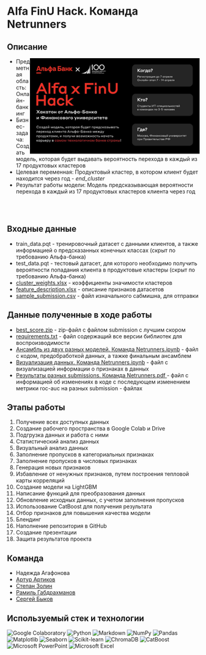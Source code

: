 # Alfa FinU Hack. Команда Netrunners

## Описание

<img src="https://github.com/sabkvq/Alfa-x-FinU-Netrunners/blob/main/media/main_photo.jpg" height=250 align="right">

- Предметная область: Онлайн-банкинг
- Бизнес-задача: Создать модель, которая будет выдавать вероятность перехода в каждый из 17 продуктовых кластеров
- Целевая переменная: Продуктовый кластер, в котором клиент будет находится через год - *end_cluster*
- Результат работы модели: Модель предсказывающая вероятности перехода в каждый из 17 продуктовых кластеров клиента через год

</br>
</br>

## Входные данные

* train_data.pqt - тренировочный датасет с данными клиентов, а также информацией о предсказанных конечных классах (скрыт по требованию Альфа-банка)
* test_data.pqt - тестовый датасет, для которого необходимо получить вероятности попадания клиента в продуктовые кластеры (скрыт по требованию Альфа-банка)
* [cluster_weights.xlsx](https://github.com/sabkvq/Alfa-x-FinU-Netrunners/blob/main/cluster_weights.xlsx) - коэффициенты значимости кластеров
* [feature_description.xlsx](https://github.com/sabkvq/Alfa-x-FinU-Netrunners/blob/main/feature_description.xlsx) - описание признаков датасетов
* [sample_submission.csv](https://github.com/sabkvq/Alfa-x-FinU-Netrunners/blob/main/sample_submission.csv) - файл изначального сабмишна, для отправки

## Данные полученные в ходе работы

* [best_score.zip](https://github.com/sabkvq/Alfa-x-FinU-Netrunners/blob/main/best_score.zip) - zip-файл с файлом submission с лучшим скором
* [requirements.txt](https://github.com/sabkvq/Alfa-x-FinU-Netrunners/blob/main/requirements.txt) - файл содержащий все версии библиотек для воспроизводимости
* [Ансамбль из двух разных моделей. Команда Netrunners.ipynb](https://github.com/sabkvq/Alfa-x-FinU-Netrunners/blob/main/%D0%90%D0%BD%D1%81%D0%B0%D0%BC%D0%B1%D0%BB%D1%8C%20%D0%B8%D0%B7%20%D0%B4%D0%B2%D1%83%D1%85%20%D1%80%D0%B0%D0%B7%D0%BD%D1%8B%D1%85%20%D0%BC%D0%BE%D0%B4%D0%B5%D0%BB%D0%B5%D0%B9.%20%D0%9A%D0%BE%D0%BC%D0%B0%D0%BD%D0%B4%D0%B0%20Netrunners.ipynb) - файл с кодом, предобработкой данных, а тажке финальным ансамблем
* [Визуализация данных. Команда Netrunners.ipynb](https://github.com/sabkvq/Alfa-x-FinU-Netrunners/blob/main/%D0%92%D0%B8%D0%B7%D1%83%D0%B0%D0%BB%D0%B8%D0%B7%D0%B0%D1%86%D0%B8%D1%8F%20%D0%B4%D0%B0%D0%BD%D0%BD%D1%8B%D1%85.%20%D0%9A%D0%BE%D0%BC%D0%B0%D0%BD%D0%B4%D0%B0%20Netrunners.ipynb) - файл с визуализацией информации о признаках в данных
* [Результаты разных submissions. Команда Netrunners.pdf
](https://github.com/sabkvq/Alfa-x-FinU-Netrunners/blob/main/%D0%A0%D0%B5%D0%B7%D1%83%D0%BB%D1%8C%D1%82%D0%B0%D1%82%D1%8B%20%D1%80%D0%B0%D0%B7%D0%BD%D1%8B%D1%85%20submissions.%20%D0%9A%D0%BE%D0%BC%D0%B0%D0%BD%D0%B4%D0%B0%20Netrunners.pdf) - файл с информацией об изменениях в коде с последующем изменением метрики roc-auc на разных submission - файлах


## Этапы работы


1. Получение всех доступных данных
2. Создание рабочего пространства в Google Colab и Drive
3. Подгрузка данных и работа с ними
4. Статистический анализ данных
5. Визуальный анализ данных
6. Заполнение пропусков в категориальных признаках
7. Заполнение пропусков в числовых признаках
8. Генерация новых признаков
10. Избавление от ненужных признаков, путем построения тепловой карты корреляций
11. Создание модели на LightGBM
12. Написание функций для преобразования данных
13. Обновление исходных данных, с учетом заполнения пропусков
14. Использование CatBoost для получения результата
15. Отбор признаков для повышения качества модели
16. Блендинг
17. Наполнение репозитория в GitHub
18. Создание презентации
19. Защита результатов проекта

## Команда
- Надежда Агафонова
- [Артур Артиков](https://github.com/ArturArtikov/)
- [Степан Золин](https://github.com/DrHeog)
- [Рамиль Габдрахманов](https://github.com/ramil2911)
- [Сергей Быков](https://github.com/sabkvq)

## Используемый стек и технологии

![Google Colaboratory](https://img.shields.io/badge/Google%20Colaboratory-ffffff.svg?style=for-the-badge&logo=google-colab&logoColor=orange)
![Python](https://img.shields.io/badge/python-3670A0?style=for-the-badge&logo=python&logoColor=ffdd54)
![Markdown](https://img.shields.io/badge/markdown-%23000000.svg?style=for-the-badge&logo=markdown&logoColor=white)
![NumPy](https://img.shields.io/badge/numpy-%23013243.svg?style=for-the-badge&logo=numpy&logoColor=white)
![Pandas](https://img.shields.io/badge/pandas-%23150458.svg?style=for-the-badge&logo=pandas&logoColor=white)
![Matplotlib](https://img.shields.io/badge/Matplotlib-%23ffffff.svg?style=for-the-badge&logo=Matplotlib&logoColor=black)
![Seaborn](https://img.shields.io/badge/Seaborn-%231F6F70.svg?style=for-the-badge)
![Scikit-learn](https://img.shields.io/badge/scikit--learn-%23F7931E.svg?style=for-the-badge&logo=scikit-learn&logoColor=white)
![ChromaDB](https://img.shields.io/badge/ChromaDB-%231d2f3e.svg?style=for-the-badge)
![CatBoost](https://img.shields.io/badge/CatBoost-%23ffcc00.svg?style=for-the-badge)
![Microsoft PowerPoint](https://img.shields.io/badge/Microsoft_PowerPoint-B7472A?style=for-the-badge&logo=microsoft-powerpoint&logoColor=white)
![Microsoft Excel](https://img.shields.io/badge/Microsoft_Excel-217346?style=for-the-badge&logo=microsoft-excel&logoColor=white)
